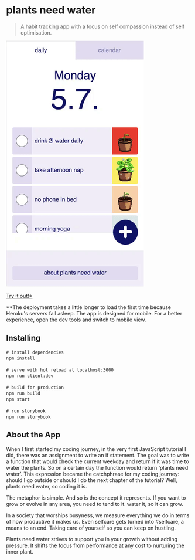 # plants need water

> A habit tracking app with a focus on self compassion instead of self optimisation.

![](src/app/assets/pnw_video.gif)

[Try it out!\*](https://plants-need-water.herokuapp.com/)

\*\*The deployment takes a little longer to load the first time because Heroku's servers fall asleep. The app is designed for mobile. For a better experience, open the dev tools and switch to mobile view.

## Installing

```shell
# install dependencies
npm install

# serve with hot reload at localhost:3000
npm run client:dev

# build for production
npm run build
npm start

# run storybook
npm run storybook
```

## About the App

When I first started my coding journey, in the very first JavaScript tutorial I did, there was an assignment to write an if statement. The goal was to write a function that would check the current weekday and return if it was time to water the plants. So on a certain day the function would return ‘plants need water’. This expression became the catchphrase for my coding journey: should I go outside or should I do the next chapter of the tutorial? Well, plants need water, so coding it is.

The metaphor is simple. And so is the concept it represents. If you want to grow or evolve in any area, you need to tend to it. water it, so it can grow.

In a society that worships busyness, we measure everything we do in terms of how productive it makes us. Even selfcare gets turned into #selfcare, a means to an end. Taking care of yourself so you can keep on hustling.

Plants need water strives to support you in your growth without adding pressure. It shifts the focus from performance at any cost to nurturing the inner plant.
